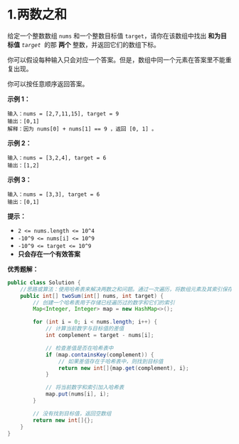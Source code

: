 # 1.两数之和

给定一个整数数组 `nums` 和一个整数目标值 `target`，请你在该数组中找出 **和为目标值** *`target`*  的那 **两个** 整数，并返回它们的数组下标。

你可以假设每种输入只会对应一个答案。但是，数组中同一个元素在答案里不能重复出现。

你可以按任意顺序返回答案。

**示例 1：**

```
输入：nums = [2,7,11,15], target = 9
输出：[0,1]
解释：因为 nums[0] + nums[1] == 9 ，返回 [0, 1] 。

```

**示例 2：**

```
输入：nums = [3,2,4], target = 6
输出：[1,2]

```

**示例 3：**

```
输入：nums = [3,3], target = 6
输出：[0,1]

```

**提示：**

- `2 <= nums.length <= 10^4`
- `-10^9 <= nums[i] <= 10^9`
- `-10^9 <= target <= 10^9`
- **只会存在一个有效答案**

**优秀题解：**

```java
public class Solution {
	//思路或算法：使用哈希表来解决两数之和问题。通过一次遍历，将数组元素及其索引保存在哈希表中，同时检查当前数字的差值是否已经在哈希表中出现。如果是，那么就找到了目标值。
	public int[] twoSum(int[] nums, int target) {
		// 创建一个哈希表用于存储已经遍历过的数字和它们的索引
		Map<Integer, Integer> map = new HashMap<>();

		for (int i = 0; i < nums.length; i++) {
			// 计算当前数字与目标值的差值
			int complement = target - nums[i];

			// 检查差值是否在哈希表中
			if (map.containsKey(complement)) {
				// 如果差值存在于哈希表中，则找到目标值
				return new int[]{map.get(complement), i};
			}

			// 将当前数字和索引加入哈希表
			map.put(nums[i], i);
		}

		// 没有找到目标值，返回空数组
		return new int[]{};
	}
}
```